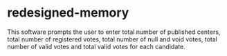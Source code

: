 # redesigned-memory
This software prompts the user to enter total number of published centers, total number of registered votes, total number of null and void votes, total number of valid votes and total valid votes for each candidate. 
